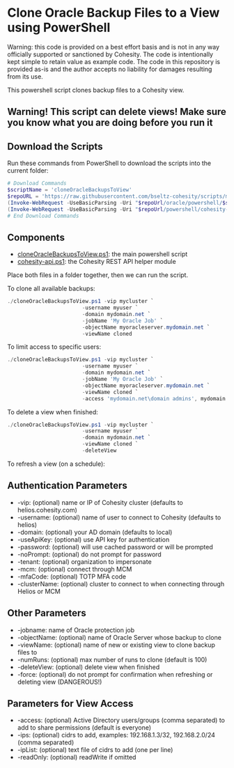 # Clone Oracle Backup Files to a View using PowerShell

Warning: this code is provided on a best effort basis and is not in any way officially supported or sanctioned by Cohesity. The code is intentionally kept simple to retain value as example code. The code in this repository is provided as-is and the author accepts no liability for damages resulting from its use.

This powershell script clones backup files to a Cohesity view.

## Warning! This script can delete views! Make sure you know what you are doing before you run it

## Download the Scripts

Run these commands from PowerShell to download the scripts into the current folder:

```powershell
# Download Commands
$scriptName = 'cloneOracleBackupsToView'
$repoURL = 'https://raw.githubusercontent.com/bseltz-cohesity/scripts/master'
(Invoke-WebRequest -UseBasicParsing -Uri "$repoUrl/oracle/powershell/$scriptName/$scriptName.ps1").content | Out-File "$scriptName.ps1"; (Get-Content "$scriptName.ps1") | Set-Content "$scriptName.ps1"
(Invoke-WebRequest -UseBasicParsing -Uri "$repoUrl/powershell/cohesity-api/cohesity-api.ps1").content | Out-File cohesity-api.ps1; (Get-Content cohesity-api.ps1) | Set-Content cohesity-api.ps1
# End Download Commands
```

## Components

* [cloneOracleBackupsToView.ps1](https://raw.githubusercontent.com/bseltz-cohesity/scripts/master/oracle/powershell/cloneOracleBackupsToView/cloneOracleBackupsToView.ps1): the main powershell script
* [cohesity-api.ps1](https://raw.githubusercontent.com/bseltz-cohesity/scripts/master/powershell/cohesity-api/cohesity-api.ps1): the Cohesity REST API helper module

Place both files in a folder together, then we can run the script.

To clone all available backups:

```powershell
./cloneOracleBackupsToView.ps1 -vip mycluster `
                        -username myuser `
                        -domain mydomain.net `
                        -jobName 'My Oracle Job' `
                        -objectName myoracleserver.mydomain.net `
                        -viewName cloned
```

To limit access to specific users:

```powershell
./cloneOracleBackupsToView.ps1 -vip mycluster `
                        -username myuser `
                        -domain mydomain.net `
                        -jobName 'My Oracle Job' `
                        -objectName myoracleserver.mydomain.net `
                        -viewName cloned `
                        -access 'mydomain.net\domain admins', mydomain.net\othergroup
```

To delete a view when finished:

```powershell
./cloneOracleBackupsToView.ps1 -vip mycluster `
                        -username myuser `
                        -domain mydomain.net `
                        -viewName cloned `
                        -deleteView
```

To refresh a view (on a schedule):

## Authentication Parameters

* -vip: (optional) name or IP of Cohesity cluster (defaults to helios.cohesity.com)
* -username: (optional) name of user to connect to Cohesity (defaults to helios)
* -domain: (optional) your AD domain (defaults to local)
* -useApiKey: (optional) use API key for authentication
* -password: (optional) will use cached password or will be prompted
* -noPrompt: (optional) do not prompt for password
* -tenant: (optional) organization to impersonate
* -mcm: (optional) connect through MCM
* -mfaCode: (optional) TOTP MFA code
* -clusterName: (optional) cluster to connect to when connecting through Helios or MCM

## Other Parameters

* -jobname: name of Oracle protection job
* -objectName: (optional) name of Oracle Server whose backup to clone
* -viewName: (optional) name of new or existing view to clone backup files to
* -numRuns: (optional) max number of runs to clone (default is 100)
* -deleteView: (optional) delete view when finished
* -force: (optional) do not prompt for confirmation when refreshing or deleting view (DANGEROUS!)

## Parameters for View Access

* -access: (optional) Active Directory users/groups (comma separated) to add to share permissions (default is everyone)
* -ips: (optional) cidrs to add, examples: 192.168.1.3/32, 192.168.2.0/24 (comma separated)
* -ipList: (optional) text file of cidrs to add (one per line)
* -readOnly: (optional) readWrite if omitted
